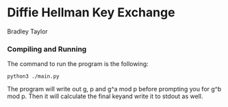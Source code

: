 # Diffie Hellman Key Exchange
Bradley Taylor

### Compiling and Running
The command to run the program is the following:
```
python3 ./main.py
```
The program will write out g, p and g^a mod p before prompting you for g^b mod p. Then it will calculate the final keyand write it to stdout as well.